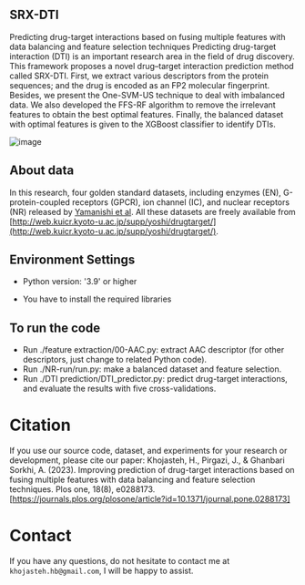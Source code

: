 ## SRX-DTI

Predicting drug-target interactions based on fusing multiple features with data balancing and feature selection techniques
Predicting drug-target interaction (DTI) is an important research area in the field of drug discovery.  This framework proposes a novel drug–target interaction prediction method called SRX-DTI. First, we extract various descriptors from the protein sequences; and the drug is encoded as an FP2 molecular fingerprint. Besides, we present the One-SVM-US technique to deal with imbalanced data. We also developed the FFS-RF algorithm to remove the irrelevant features to obtain the best optimal features. Finally, the balanced dataset with optimal features is given to the XGBoost classifier to identify DTIs. 

![image](https://user-images.githubusercontent.com/72028345/204578716-30f41a3e-0f22-4881-82dc-f0af97e1eb52.png)

## About data
In this research, four golden standard datasets, including enzymes (EN), G-protein-coupled receptors (GPCR), ion channel (IC), and nuclear receptors (NR) released by [Yamanishi et al](http://web.kuicr.kyoto-u.ac.jp/supp/yoshi/drugtarget/).  All these datasets are freely available from [http://web.kuicr.kyoto-u.ac.jp/supp/yoshi/drugtarget/](http://web.kuicr.kyoto-u.ac.jp/supp/yoshi/drugtarget/). 

## Environment Settings
- Python version:  '3.9' or higher

- You have to install the required libraries

## To run the code
- Run ./feature extraction/00-AAC.py: extract AAC descriptor (for other descriptors, just change to related Python code).  
- Run ./NR-run/run.py: make a balanced dataset and feature selection.
- Run ./DTI prediction/DTI_predictor.py: predict drug-target interactions, and evaluate the results with five cross-validations.

# Citation
If you use our source code, dataset, and experiments for your research or development, please cite our paper:
Khojasteh, H., Pirgazi, J., & Ghanbari Sorkhi, A. (2023). Improving prediction of drug-target interactions based on fusing multiple features with data balancing and feature selection techniques. Plos one, 18(8), e0288173.
[https://journals.plos.org/plosone/article?id=10.1371/journal.pone.0288173]

# Contact
If you have any questions, do not hesitate to contact me at `khojasteh.hb@gmail.com`, I will be happy to assist.
